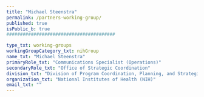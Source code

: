 ```yaml
---
title: "Michael Steenstra"
permalink: /partners-working-group/
published: true
isPublic_b: true
########################################

type_txt: working-groups
workingGroupCategory_txt: nihGroup
name_txt: "Michael Steenstra"
primaryRole_txt: "Communications Specialist (Operations)"
secondaryRole_txt: "Office of Strategic Coordination"
division_txt: "Division of Program Coordination, Planning, and Strategic Initiatives.<br>Office of the Director."
organization_txt: "National Institutes of Health (NIH)"
email_txt: ""
---
```

